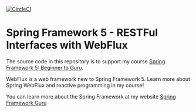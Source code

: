[![CircleCI](https://circleci.com/gh/krlosh/spring5-webflux-rest/tree/master.svg?style=svg)](https://circleci.com/gh/krlosh/spring5-webflux-rest/tree/master)
# Spring Framework 5 - RESTFul Interfaces with WebFlux

The source code in this repository is to support my course [Spring Framework 5: Beginner to Guru](https://www.udemy.com/spring-framework-5-beginner-to-guru/?couponCode=GITWEBFLUXREST).

WebFlux is a web framework new to Spring Framework 5. Learn more about Spring WebFlux and reactive programming in my course!

You can learn more about the Spring Framework at my website [Spring Framework Guru](https://springframework.guru)